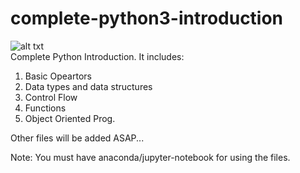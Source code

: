 # complete-python3-introduction
![alt txt](http://digiguyzz.com/wp-content/uploads/2018/09/python-faq-670x335.jpg)        
Complete Python Introduction. It includes:
1. Basic Opeartors
2. Data types and data structures
3. Control Flow
4. Functions 
5. Object Oriented Prog.


Other files will be added ASAP...

Note: You must have anaconda/jupyter-notebook for using the files.
